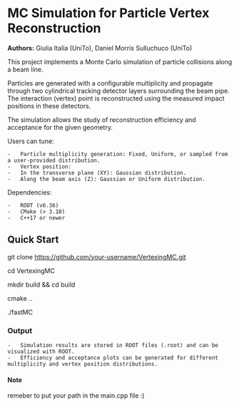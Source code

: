# MC Simulation for Particle Vertex Reconstruction

**Authors:** Giulia Italia (UniTo), Daniel Morris Sulluchuco (UniTo)

This project implements a Monte Carlo simulation of particle collisions along a beam line.

Particles are generated with a configurable multiplicity and propagate through two cylindrical tracking detector layers surrounding the beam pipe. The interaction (vertex) point is reconstructed using the measured impact positions in these detectors.

The simulation allows the study of reconstruction efficiency and acceptance for the given geometry. 

Users can tune:

	-	Particle multiplicity generation: Fixed, Uniform, or sampled from a user-provided distribution.
	-	Vertex position:
	-	In the transverse plane (XY): Gaussian distribution.
	-	Along the beam axis (Z): Gaussian or Uniform distribution.

Dependencies:

	-	ROOT (v6.36)
	-	CMake (> 3.10)
	-	C++17 or newer

## Quick Start

git clone https://github.com/your-username/VertexingMC.git

cd VertexingMC

mkdir build && cd build

cmake ..

./fastMC

### Output

	-	Simulation results are stored in ROOT files (.root) and can be visualized with ROOT.
	-	Efficiency and acceptance plots can be generated for different multiplicity and vertex position distributions.

#### Note

remeber to put your path in the main.cpp file :)

